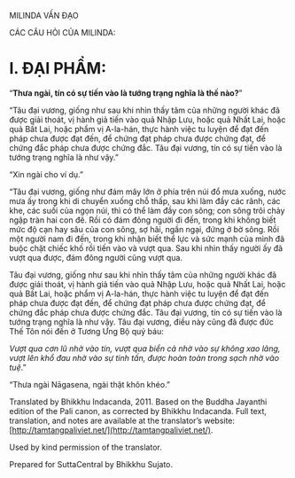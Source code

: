  

MILINDA VẤN ĐẠO

CÁC CÂU HỎI CỦA MILINDA:

# I. ĐẠI PHẨM:

“**Thưa ngài, tín có sự tiến vào là tướng trạng nghĩa là thế nào?**”

“Tâu đại vương, giống như sau khi nhìn thấy tâm của những người khác đã được giải thoát, vị hành giả tiến vào quả Nhập Lưu, hoặc quả Nhất Lai, hoặc quả Bất Lai, hoặc phẩm vị A-la-hán, thực hành việc tu luyện để đạt đến pháp chưa được đạt đến, để chứng đạt pháp chưa được chứng đạt, để chứng đắc pháp chưa được chứng đắc. Tâu đại vương, tín có sự tiến vào là tướng trạng nghĩa là như vậy.”

“Xin ngài cho ví dụ.”

“Tâu đại vương, giống như đám mây lớn ở phía trên núi đổ mưa xuống, nước mưa ấy trong khi di chuyển xuống chỗ thấp, sau khi làm đầy các rãnh, các khe, các suối của ngọn núi, thì có thể làm đầy con sông; con sông trôi chảy ngập tràn hai con đê. Rồi có đám đông người đi đến, trong khi không biết mức độ cạn hay sâu của con sông, sợ hãi, ngần ngại, đứng ở bờ sông. Rồi một người nam đi đến, trong khi nhận biết thể lực và sức mạnh của mình đã buộc chặt chiếc khố rồi tiến vào và vượt qua. Sau khi nhìn thấy người ấy đã vượt qua được, đám đông người cũng vượt qua.

Tâu đại vương, giống như sau khi nhìn thấy tâm của những người khác đã được giải thoát, vị hành giả tiến vào quả Nhập Lưu, hoặc quả Nhất Lai, hoặc quả Bất Lai, hoặc phẩm vị A-la-hán, thực hành việc tu luyện để đạt đến pháp chưa được đạt đến, để chứng đạt pháp chưa được chứng đạt, để chứng đắc pháp chưa được chứng đắc. Tâu đại vương, tín có sự tiến vào là tướng trạng nghĩa là như vậy. Tâu đại vương, điều này cũng đã được đức Thế Tôn nói đến ở Tương Ưng Bộ quý báu:

_Vượt qua cơn lũ nhờ vào tín, vượt qua biển cả nhờ vào sự không xao lãng, vượt lên khổ đau nhờ vào sự tinh tấn, được hoàn toàn trong sạch nhờ vào tuệ_.”

“Thưa ngài Nāgasena, ngài thật khôn khéo.”

Translated by Bhikkhu Indacanda, 2011. Based on the Buddha Jayanthi edition of the Pali canon, as corrected by Bhikkhu Indacanda. Full text, translation, and notes are available at the translator’s website: [http://tamtangpaliviet.net/](http://tamtangpaliviet.net/).

Used by kind permission of the translator.

Prepared for SuttaCentral by Bhikkhu Sujato.